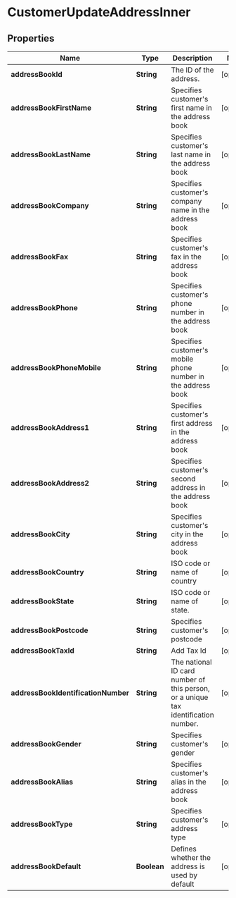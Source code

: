 

# CustomerUpdateAddressInner


## Properties

Name | Type | Description | Notes
------------ | ------------- | ------------- | -------------
**addressBookId** | **String** | The ID of the address. |  [optional]
**addressBookFirstName** | **String** | Specifies customer&#39;s first name in the address book |  [optional]
**addressBookLastName** | **String** | Specifies customer&#39;s last name in the address book |  [optional]
**addressBookCompany** | **String** | Specifies customer&#39;s company name in the address book |  [optional]
**addressBookFax** | **String** | Specifies customer&#39;s fax in the address book |  [optional]
**addressBookPhone** | **String** | Specifies customer&#39;s phone number in the address book |  [optional]
**addressBookPhoneMobile** | **String** | Specifies customer&#39;s mobile phone number in the address book |  [optional]
**addressBookAddress1** | **String** | Specifies customer&#39;s first address in the address book |  [optional]
**addressBookAddress2** | **String** | Specifies customer&#39;s second address in the address book |  [optional]
**addressBookCity** | **String** | Specifies customer&#39;s city in the address book |  [optional]
**addressBookCountry** | **String** | ISO code or name of country |  [optional]
**addressBookState** | **String** | ISO code or name of state. |  [optional]
**addressBookPostcode** | **String** | Specifies customer&#39;s postcode |  [optional]
**addressBookTaxId** | **String** | Add Tax Id |  [optional]
**addressBookIdentificationNumber** | **String** | The national ID card number of this person, or a unique tax identification number. |  [optional]
**addressBookGender** | **String** | Specifies customer&#39;s gender |  [optional]
**addressBookAlias** | **String** | Specifies customer&#39;s alias in the address book |  [optional]
**addressBookType** | **String** | Specifies customer&#39;s address type |  [optional]
**addressBookDefault** | **Boolean** | Defines whether the address is used by default |  [optional]



